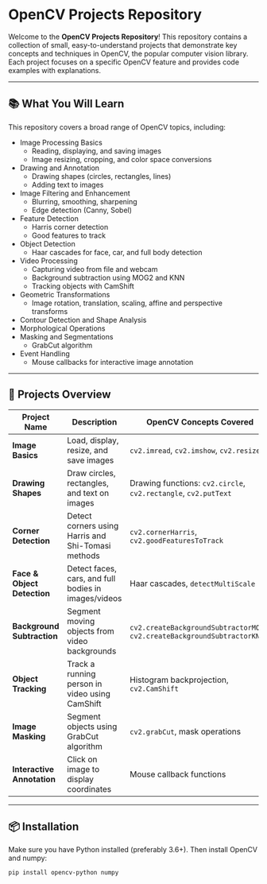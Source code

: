 # OpenCV Projects Repository

Welcome to the **OpenCV Projects Repository**! This repository contains a collection of small, easy-to-understand projects that demonstrate key concepts and techniques in OpenCV, the popular computer vision library. Each project focuses on a specific OpenCV feature and provides code examples with explanations.

---

## 📚 What You Will Learn

This repository covers a broad range of OpenCV topics, including:

- Image Processing Basics  
  - Reading, displaying, and saving images  
  - Image resizing, cropping, and color space conversions  
- Drawing and Annotation  
  - Drawing shapes (circles, rectangles, lines)  
  - Adding text to images  
- Image Filtering and Enhancement  
  - Blurring, smoothing, sharpening  
  - Edge detection (Canny, Sobel)  
- Feature Detection  
  - Harris corner detection  
  - Good features to track  
- Object Detection  
  - Haar cascades for face, car, and full body detection  
- Video Processing  
  - Capturing video from file and webcam  
  - Background subtraction using MOG2 and KNN  
  - Tracking objects with CamShift  
- Geometric Transformations  
  - Image rotation, translation, scaling, affine and perspective transforms  
- Contour Detection and Shape Analysis  
- Morphological Operations  
- Masking and Segmentations  
  - GrabCut algorithm  
- Event Handling  
  - Mouse callbacks for interactive image annotation  

---

## 🚀 Projects Overview

| Project Name               | Description                                            | OpenCV Concepts Covered                   |
|---------------------------|--------------------------------------------------------|-------------------------------------------|
| **Image Basics**           | Load, display, resize, and save images                  | `cv2.imread`, `cv2.imshow`, `cv2.resize` |
| **Drawing Shapes**         | Draw circles, rectangles, and text on images            | Drawing functions: `cv2.circle`, `cv2.rectangle`, `cv2.putText` |
| **Corner Detection**       | Detect corners using Harris and Shi-Tomasi methods      | `cv2.cornerHarris`, `cv2.goodFeaturesToTrack` |
| **Face & Object Detection**| Detect faces, cars, and full bodies in images/videos    | Haar cascades, `detectMultiScale`        |
| **Background Subtraction** | Segment moving objects from video backgrounds            | `cv2.createBackgroundSubtractorMOG2`, `cv2.createBackgroundSubtractorKNN` |
| **Object Tracking**        | Track a running person in video using CamShift          | Histogram backprojection, `cv2.CamShift`  |
| **Image Masking**          | Segment objects using GrabCut algorithm                  | `cv2.grabCut`, mask operations            |
| **Interactive Annotation** | Click on image to display coordinates                     | Mouse callback functions                   |

---

## 📦 Installation

Make sure you have Python installed (preferably 3.6+). Then install OpenCV and numpy:

```bash
pip install opencv-python numpy
